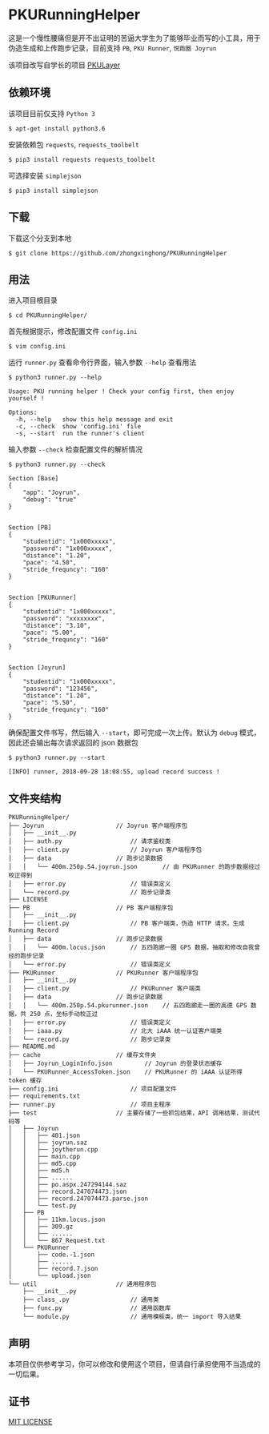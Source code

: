 # PKURunningHelper

这是一个慢性腰痛但是开不出证明的苦逼大学生为了能够毕业而写的小工具，用于伪造生成和上传跑步记录，目前支持 `PB`, `PKU Runner`, `悦跑圈 Joyrun`

该项目改写自学长的项目 [PKULayer](https://github.com/tegusi/PKULayer)


## 依赖环境

该项目目前仅支持 `Python 3`
```
$ apt-get install python3.6
```

安装依赖包 `requests`, `requests_toolbelt`
```
$ pip3 install requests requests_toolbelt
```

可选择安装 `simplejson`
```
$ pip3 install simplejson
```


## 下载

下载这个分支到本地
```
$ git clone https://github.com/zhongxinghong/PKURunningHelper
```


## 用法

进入项目根目录
```console
$ cd PKURunningHelper/
```

首先根据提示，修改配置文件 `config.ini`
```console
$ vim config.ini
```

运行 `runner.py` 查看命令行界面，输入参数 `--help` 查看用法
```console
$ python3 runner.py --help

Usage: PKU running helper ! Check your config first, then enjoy yourself !

Options:
  -h, --help   show this help message and exit
  -c, --check  show 'config.ini' file
  -s, --start  run the runner's client
```

输入参数 `--check` 检查配置文件的解析情况
```console
$ python3 runner.py --check

Section [Base]
{
    "app": "Joyrun",
    "debug": "true"
}


Section [PB]
{
    "studentid": "1x000xxxxx",
    "password": "1x000xxxxx",
    "distance": "1.20",
    "pace": "4.50",
    "stride_frequncy": "160"
}


Section [PKURunner]
{
    "studentid": "1x000xxxxx",
    "password": "xxxxxxxx",
    "distance": "3.10",
    "pace": "5.00",
    "stride_frequncy": "160"
}


Section [Joyrun]
{
    "studentid": "1x000xxxxx",
    "password": "123456",
    "distance": "1.20",
    "pace": "5.50",
    "stride_frequncy": "160"
}
```

确保配置文件书写，然后输入 `--start`，即可完成一次上传。默认为 `debug` 模式，因此还会输出每次请求返回的 json 数据包
```console
$ python3 runner.py --start

[INFO] runner, 2018-09-28 18:08:55, upload record success !
```


## 文件夹结构

```
PKURunningHelper/
├── Joyrun                    // Joyrun 客户端程序包
│   ├── __init__.py
│   ├── auth.py                   // 请求鉴权类
│   ├── client.py                 // Joyrun 客户端程序包
│   ├── data                  // 跑步记录数据
│   │   └── 400m.250p.54.joyrun.json       // 由 PKURunner 的跑步数据经过校正得到
│   ├── error.py                  // 错误类定义
│   └── record.py                 // 跑步记录类
├── LICENSE
├── PB                        // PB 客户端程序包
│   ├── __init__.py
│   ├── client.py                 // PB 客户端类，伪造 HTTP 请求，生成 Running Record
│   ├── data                  // 跑步记录数据
│   │   └── 400m.locus.json       // 五四跑廊一圈 GPS 数据，抽取和修改自我曾经的跑步记录
│   └── error.py                  // 错误类定义
├── PKURunner                 // PKURunner 客户端程序包
│   ├── __init__.py
│   ├── client.py                 // PKURunner 客户端类
│   ├── data                  // 跑步记录数据
│   │   └── 400m.250p.54.pkurunner.json    // 五四跑廊走一圈的高德 GPS 数据，共 250 点，坐标手动校正过
│   ├── error.py                  // 错误类定义
│   ├── iaaa.py                   // 北大 iAAA 统一认证客户端类
│   └── record.py                 // 跑步记录类
├── README.md
├── cache                     // 缓存文件夹
│   ├── Joyrun_LoginInfo.json         // Joyrun 的登录状态缓存
│   └── PKURunner_AccessToken.json    // PKURunner 的 iAAA 认证所得 token 缓存
├── config.ini                    // 项目配置文件
├── requirements.txt
├── runner.py                     // 项目主程序
├── test                      // 主要存储了一些抓包结果，API 调用结果，测试代码等
│   ├── Joyrun
│   │   ├── 401.json
│   │   ├── joyrun.saz
│   │   ├── joytherun.cpp
│   │   ├── main.cpp
│   │   ├── md5.cpp
│   │   ├── md5.h
│   │   ├── ......
│   │   ├── po.aspx.247294144.saz
│   │   ├── record.247074473.json
│   │   ├── record.247074473.parse.json
│   │   └── test.py
│   ├── PB
│   │   ├── 11km.locus.json
│   │   ├── 309.gz
│   │   ├── ......
│   │   └── 867_Request.txt
│   └── PKURunner
│       ├── code.-1.json
│       ├── ......
│       ├── record.7.json
│       └── upload.json
└── util                      // 通用程序包
    ├── __init__.py
    ├── class_.py                 // 通用类
    ├── func.py                   // 通用函数库
    └── module.py                 // 通用模板类，统一 import 导入结果
```


## 声明

本项目仅供参考学习，你可以修改和使用这个项目，但请自行承担使用不当造成的一切后果。


## 证书

[MIT LICENSE](https://github.com/zhongxinghong/PKURunningHelper/blob/master/LICENSE)
